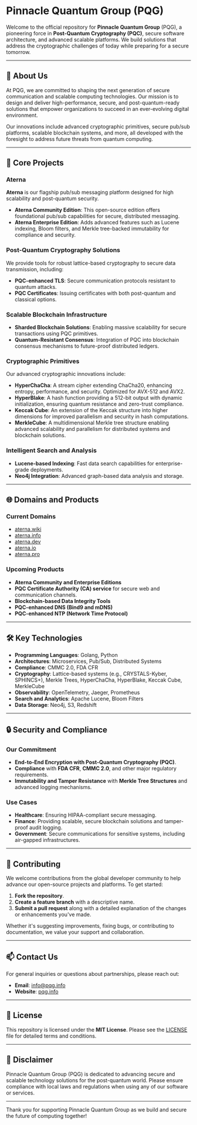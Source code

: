 # Pinnacle Quantum Group (PQG)

Welcome to the official repository for **Pinnacle Quantum Group** (PQG), a pioneering force in **Post-Quantum Cryptography (PQC)**, secure software architecture, and advanced scalable platforms. We build solutions that address the cryptographic challenges of today while preparing for a secure tomorrow.

---

## 🌟 About Us

At PQG, we are committed to shaping the next generation of secure communication and scalable computing technologies. Our mission is to design and deliver high-performance, secure, and post-quantum-ready solutions that empower organizations to succeed in an ever-evolving digital environment.

Our innovations include advanced cryptographic primitives, secure pub/sub platforms, scalable blockchain systems, and more, all developed with the foresight to address future threats from quantum computing.

---

## 🚀 Core Projects

### Aterna

**Aterna** is our flagship pub/sub messaging platform designed for high scalability and post-quantum security.

- **Aterna Community Edition**: This open-source edition offers foundational pub/sub capabilities for secure, distributed messaging.
- **Aterna Enterprise Edition**: Adds advanced features such as Lucene indexing, Bloom filters, and Merkle tree-backed immutability for compliance and security.

### Post-Quantum Cryptography Solutions

We provide tools for robust lattice-based cryptography to secure data transmission, including:

- **PQC-enhanced TLS**: Secure communication protocols resistant to quantum attacks.
- **PQC Certificates**: Issuing certificates with both post-quantum and classical options.

### Scalable Blockchain Infrastructure

- **Sharded Blockchain Solutions**: Enabling massive scalability for secure transactions using PQC primitives.
- **Quantum-Resistant Consensus**: Integration of PQC into blockchain consensus mechanisms to future-proof distributed ledgers.

### Cryptographic Primitives

Our advanced cryptographic innovations include:

- **HyperChaCha**: A stream cipher extending ChaCha20, enhancing entropy, performance, and security. Optimized for AVX-512 and AVX2.
- **HyperBlake**: A hash function providing a 512-bit output with dynamic initialization, ensuring quantum resistance and zero-trust compliance.
- **Keccak Cube**: An extension of the Keccak structure into higher dimensions for improved parallelism and security in hash computations.
- **MerkleCube**: A multidimensional Merkle tree structure enabling advanced scalability and parallelism for distributed systems and blockchain solutions.

### Intelligent Search and Analysis

- **Lucene-based Indexing**: Fast data search capabilities for enterprise-grade deployments.
- **Neo4j Integration**: Advanced graph-based data analysis and storage.

---

## 🌐 Domains and Products

### Current Domains

- [aterna.wiki](https://aterna.wiki)
- [aterna.info](https://aterna.info)
- [aterna.dev](https://aterna.dev)
- [aterna.io](https://aterna.io)
- [aterna.pro](https://aterna.pro)

### Upcoming Products

- **Aterna Community and Enterprise Editions**
- **PQC Certificate Authority (CA) service** for secure web and communication channels.
- **Blockchain-based Data Integrity Tools**
- **PQC-enhanced DNS (Bind9 and mDNS)**
- **PQC-enhanced NTP (Network Time Protocol)**

---

## 🛠 Key Technologies

- **Programming Languages**: Golang, Python
- **Architectures**: Microservices, Pub/Sub, Distributed Systems
- **Compliance**: CMMC 2.0, FDA CFR
- **Cryptography**: Lattice-based systems (e.g., CRYSTALS-Kyber, SPHINCS+), Merkle Trees, HyperChaCha, HyperBlake, Keccak Cube, MerkleCube
- **Observability**: OpenTelemetry, Jaeger, Prometheus
- **Search and Analytics**: Apache Lucene, Bloom Filters
- **Data Storage**: Neo4j, S3, Redshift

---

## 🔒 Security and Compliance

### Our Commitment

- **End-to-End Encryption with Post-Quantum Cryptography (PQC)**.
- **Compliance** with **FDA CFR**, **CMMC 2.0**, and other major regulatory requirements.
- **Immutability and Tamper Resistance** with **Merkle Tree Structures** and advanced logging mechanisms.

### Use Cases

- **Healthcare**: Ensuring HIPAA-compliant secure messaging.
- **Finance**: Providing scalable, secure blockchain solutions and tamper-proof audit logging.
- **Government**: Secure communications for sensitive systems, including air-gapped infrastructures.

---

## 🤝 Contributing

We welcome contributions from the global developer community to help advance our open-source projects and platforms. To get started:

1. **Fork the repository**.
2. **Create a feature branch** with a descriptive name.
3. **Submit a pull request** along with a detailed explanation of the changes or enhancements you've made.

Whether it's suggesting improvements, fixing bugs, or contributing to documentation, we value your support and collaboration.

---

## 📫 Contact Us

For general inquiries or questions about partnerships, please reach out:

- **Email**: [info@pqg.info](mailto:info@pqg.info)
- **Website**: [pqg.info](https://pqg.info)

---

## 📜 License

This repository is licensed under the **MIT License**. Please see the [LICENSE](LICENSE) file for detailed terms and conditions.

---

## 📄 Disclaimer

Pinnacle Quantum Group (PQG) is dedicated to advancing secure and scalable technology solutions for the post-quantum world. Please ensure compliance with local laws and regulations when using any of our software or services.

---

Thank you for supporting Pinnacle Quantum Group as we build and secure the future of computing together!
